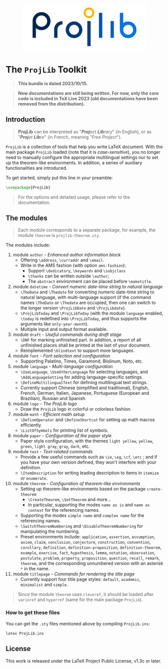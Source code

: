 <!-- Copyright (C) 2021-2023 by Jinwen XU -->

<!-- ![image](https://github.com/Jinwen-XU/ProjLib/raw/main/logo/ProjLib-logo.png) -->
<div align=center><img height="150" src="https://github.com/Jinwen-XU/ProjLib/raw/main/logo/ProjLib-logo.png"/></div>

# The `ProjLib` Toolkit

> **This bundle is dated 2023/10/15.**

> **New documentations are still being written. For now, only the core code is included in TeX Live 2023 (old documentations have been removed from the distribution).**

## Introduction

> **ProjLib** can be interpreted as "***Proj**ect **Lib**rary*" (in English), or as "***Proj**et **Lib**re*" (in French, meaning "*Free Project*").

`ProjLib` is a collection of tools that help you write LaTeX document. With the main package `ProjLib` loaded (note that it is *case-sensitive*), you no longer need to manually configure the appropriate multilingual settings nor to set up the theorem-like environments. In addition, a series of auxiliary functionalities are introduced.

To get started, simply put this line in your preamble:
```latex
\usepackage{ProjLib}
```
> For the options and detailed usage, please refer to the documentation.


## The modules

> Each module corresponds to a separate package, for example, the module `theorem` is `projlib-theorem.sty`.

The modules include:
1. module `author` - *Enhanced author information block*
    - Offering `\address`, `\curraddr` and `\email`.
    - Write in the AMS fashion (with option `ams-fashion`):
        - Support `\dedicatory`, `\keywords` and `\subjclass`
        - `\thanks` can be written outside `\author`;
        - The `abstract` environment can be placed before `\maketitle`.
1. module `datetime` - *Convert numeric date-time string to natural language*
    - `\TheDate` and `\Thedate` for converting numeric date-time string to natural language, with multi-language support (if the command names `\TheDate` or `\Thedate` are occupied, then one can switch to the longer version `\ProjLibDate` and `\ProjLibdate`).
    - `\ProjLibToday` and `\ProjLibToday` (with the module `language` enabled, `\today` is redefined into `\ProjLibToday`, and thus supports the arguments like `only-year-month`).
    - Multiple input and output format available.
1. module `draft` - *Useful commands during draft stage*
    - `\DNF` for marking unfinished part. In addition, a report of all unfinished places shall be printed at the last of your document.
    - Reimplemented `\blindtext` to support more languages.
1. module `font` - *Font selection and configuration*
    - Supporting Palatino, Times, Garamond, Biolinum, Noto, etc.
1. module `language` - *Multi-language configuration*
    - `\UseLanguage`, `\UseOtherLanguage` for selecting languages, and `\AddLanguageSetting` for adding language-specific settings.
    - `\DefineMultilingualText` for defining multilingual text strings.
    - Currently support Chinese (simplified and traditional), English, French, German, Italien, Japanese, Portuguese (European and Brazilian), Russian and Spanish.
1. module `logo` - *The ProjLib logo*
    - Draw the `ProjLib` logo in colorful or colorless fashion.
1. module `math` - *Efficient math setup*
    - `\DefineOperator` and `\DefineShortcut` for setting up math macros efficiently.
    - `\ListOfSymbols` for printing list of symbols.
1. module `paper` - *Configuration of the paper style*
    - Paper style configuration, with the themes `light yellow`, `yellow`, `green`, `light gray`, `gray`, `dark`, etc.
1. module `text` - *Text-related commands*
    - Provide a few useful commands such as `\ie`, `\eg`, `\cf`, `\etc` ; and if you have your own version defined, they won't interfere with your definition.
    - `\ItemDescription` for writing leading description to items in `itemize` or `enumerate`.
1. module `theorem` - *Configuration of theorem-like environments*
    - Setting up theorem-like environments based on the package `create-theorem`
        - `\CreateTheorem`, `\SetTheorem` and more...
        - In particular, supporting the modes `name as is` and `name as context` for the referencing names.
    - Supporting the modes `simple name` and `complex name` for the referencing names.
    - `\SwitchTheoremNumbering` and `\DisableTheoremNumbering` for manipulating the numbering.
    - Preset environments include: `application`, `assertion`, `assumption`, `axiom`, `claim`, `conclusion`, `conjecture`, `construction`, `convention`, `corollary`, `definition`, `definition-proposition`, `definition-theorem`, `example`, `exercise`, `fact`, `hypothesis`, `lemma`, `notation`, `observation`, `postulate`, `problem`, `property`, `proposition`, `question`, `recall`, `remark`, `theorem`, and the corresponding unnumbered version with an asterisk `*` in the name.
1. module `titlepage` - *Commands for rendering the title page*
    - Currently support four title page styles: `default`, `academic`, `minimalist` and `simple`.

> Since the module `theorem` uses `cleveref`, it should be loaded after `varioref` and `hyperref` (same for the main package `ProjLib`).

<!-- ## Regarding the files and the compilation of documentations -->

### How to get these files
You can get the `.sty` files mentioned above by compiling `ProjLib.ins`:
```
latex ProjLib.ins
```
<!--
### How to get the source of the documentation
You can get the `.tex` source files of the documentation by compiling `ProjLib-doc.ins`:
```
latex ProjLib-doc.ins
```

### How to compile the documentation
It is recommended to use `latexmk` with option `-xelatex`:
```
latexmk -xelatex ProjLib-doc-**.tex
```
Here `**` should be replaced with the language identifier, such as `en`.

### Automation
All these can be done with the given script `MakeFile.sh`.
-->

## License

This work is released under the LaTeX Project Public License, v1.3c or later.
